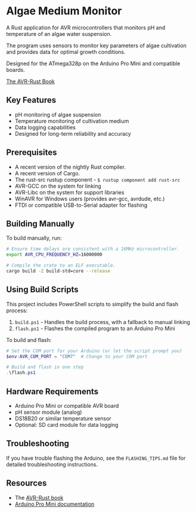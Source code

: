 # Algae Medium Monitor

A Rust application for AVR microcontrollers that monitors pH and temperature of an algae water suspension.

The program uses sensors to monitor key parameters of algae cultivation and provides data for optimal growth conditions.

Designed for the ATmega328p on the Arduino Pro Mini and compatible boards.

[The AVR-Rust Book](https://book.avr-rust.org/)

## Key Features

- pH monitoring of algae suspension
- Temperature monitoring of cultivation medium
- Data logging capabilities
- Designed for long-term reliability and accuracy

## Prerequisites

* A recent version of the nightly Rust compiler.
* A recent version of Cargo.
* The rust-src rustup component - `$ rustup component add rust-src`
* AVR-GCC on the system for linking
* AVR-Libc on the system for support libraries
* WinAVR for Windows users (provides avr-gcc, avrdude, etc.)
* FTDI or compatible USB-to-Serial adapter for flashing

## Building Manually

To build manually, run:

```bash
# Ensure time delays are consistent with a 16MHz microcontroller.
export AVR_CPU_FREQUENCY_HZ=16000000

# Compile the crate to an ELF executable.
cargo build -Z build-std=core --release
```

## Using Build Scripts

This project includes PowerShell scripts to simplify the build and flash process:

1. `build.ps1` - Handles the build process, with a fallback to manual linking
2. `flash.ps1` - Flashes the compiled program to an Arduino Pro Mini

To build and flash:

```powershell
# Set the COM port for your Arduino (or let the script prompt you)
$env:AVR_COM_PORT = "COM7"  # Change to your COM port

# Build and flash in one step
.\flash.ps1
```

## Hardware Requirements

- Arduino Pro Mini or compatible AVR board
- pH sensor module (analog)
- DS18B20 or similar temperature sensor
- Optional: SD card module for data logging

## Troubleshooting

If you have trouble flashing the Arduino, see the `FLASHING_TIPS.md` file for detailed troubleshooting instructions.

## Resources

* The [AVR-Rust book](https://book.avr-rust.org)
* [Arduino Pro Mini documentation](https://docs.arduino.cc/hardware/pro-mini)

